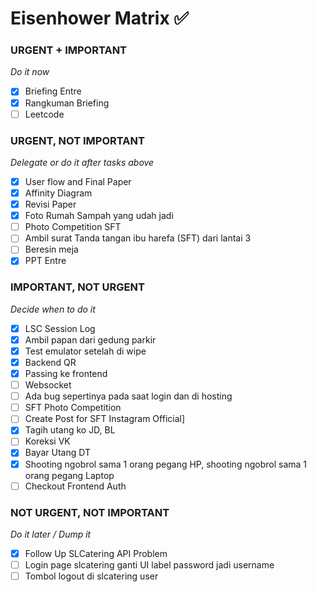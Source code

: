 # Eisenhower Matrix ✅

### URGENT + IMPORTANT
*Do it now*
- [x] Briefing Entre
- [x] Rangkuman Briefing 
- [ ] Leetcode
### URGENT, NOT IMPORTANT
*Delegate or do it after tasks above*
- [x] User flow and Final Paper
- [x] Affinity Diagram
- [x] Revisi Paper
- [x] Foto Rumah Sampah yang udah jadi
- [ ] Photo Competition SFT
- [ ] Ambil surat Tanda tangan ibu harefa (SFT) dari lantai 3
- [ ] Beresin meja
- [x] PPT Entre
### IMPORTANT, NOT URGENT
*Decide when to do it*
- [x] LSC Session Log 
- [x] Ambil papan dari gedung parkir
- [x] Test emulator setelah di wipe
- [x] Backend QR
- [x] Passing ke frontend
- [ ] Websocket
- [ ] Ada bug sepertinya pada saat login dan di hosting
- [ ] SFT Photo Competition
- [ ] Create Post for SFT Instagram Official]
- [x] Tagih utang ko JD, BL
- [ ] Koreksi VK
- [x] Bayar Utang DT
- [x] Shooting ngobrol sama 1 orang pegang HP, shooting ngobrol sama 1 orang pegang Laptop 
- [ ] Checkout Frontend Auth
### NOT URGENT, NOT IMPORTANT
*Do it later / Dump it*
- [x] Follow Up SLCatering API Problem
- [ ] Login page slcatering ganti UI label password jadi username
- [ ] Tombol logout di slcatering user
